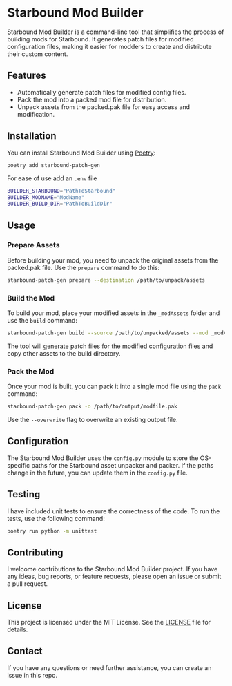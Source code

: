 # Starbound Mod Builder

Starbound Mod Builder is a command-line tool that simplifies the process of building mods for Starbound. It generates patch files for modified configuration files, making it easier for modders to create and distribute their custom content.

## Features

- Automatically generate patch files for modified config files.
- Pack the mod into a packed mod file for distribution.
- Unpack assets from the packed.pak file for easy access and modification.

## Installation

You can install Starbound Mod Builder using [Poetry](https://python-poetry.org/):

```bash
poetry add starbound-patch-gen
```

For ease of use add an `.env` file

```bash
BUILDER_STARBOUND="PathToStarbound"
BUILDER_MODNAME="ModName"
BUILDER_BUILD_DIR="PathToBuildDir"
```

## Usage

### Prepare Assets

Before building your mod, you need to unpack the original assets from the packed.pak file. Use the `prepare` command to do this:

```bash
starbound-patch-gen prepare --destination /path/to/unpack/assets
```

### Build the Mod

To build your mod, place your modified assets in the `_modAssets` folder and use the `build` command:

```bash
starbound-patch-gen build --source /path/to/unpacked/assets --mod _modAssets/
```

The tool will generate patch files for the modified configuration files and copy other assets to the build directory.

### Pack the Mod

Once your mod is built, you can pack it into a single mod file using the `pack` command:

```bash
starbound-patch-gen pack -o /path/to/output/modfile.pak
```

Use the `--overwrite` flag to overwrite an existing output file.

## Configuration

The Starbound Mod Builder uses the `config.py` module to store the OS-specific paths for the Starbound asset unpacker and packer. If the paths change in the future, you can update them in the `config.py` file.

## Testing

I have included unit tests to ensure the correctness of the code. To run the tests, use the following command:

```bash
poetry run python -m unittest
```

## Contributing

I welcome contributions to the Starbound Mod Builder project. If you have any ideas, bug reports, or feature requests, please open an issue or submit a pull request.

## License

This project is licensed under the MIT License. See the [LICENSE](LICENSE) file for details.

## Contact

If you have any questions or need further assistance, you can create an issue in this repo.
